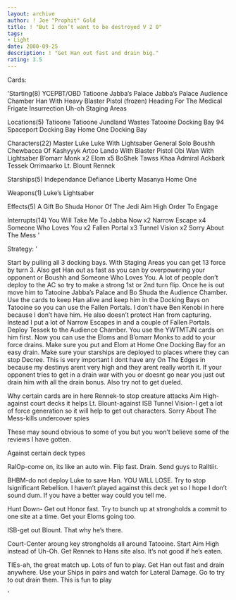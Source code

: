 ```yaml
---
layout: archive
author: ! Joe "Prophit" Gold
title: ! "But I don’t want to be destroyed V 2 0"
tags:
- Light
date: 2000-09-25
description: ! "Get Han out fast and drain big."
rating: 3.5
---
```

Cards: 

'Starting(8)
YCEPBT/OBD
Tatioone Jabba&#8217;s Palace
Jabba&#8217;s Palace Audience Chamber
Han With Heavy Blaster Pistol (frozen)
Heading For The Medical Frigate
Insurrection
Uh-oh
Staging Areas

Locations(5)
Tatioone
Tatioone Jundland Wastes
Tatooine Docking Bay 94
Spaceport Docking Bay
Home One Docking Bay

Characters(22)
Master Luke
Luke With Lightsaber
General Solo
Boushh
Chewbacca Of Kashyyyk
Artoo
Lando With Blaster Pistol
Obi Wan With Lightsaber
B&#8217;omarr Monk x2
Elom x5
BoShek
Tawss Khaa
Admiral Ackbark
Tessek
Orrimaarko
Lt. Blount
Rennek

Starships(5)
Independance
Defiance
Liberty
Masanya
Home One

Weapons(1)
Luke&#8217;s Lightsaber

Effects(5)
A Gift
Bo Shuda
Honor Of The Jedi
Aim High
Order To Engage

Interrupts(14)
You Will Take Me To Jabba Now x2
Narrow Escape x4
Someone Who Loves You x2
Fallen Portal x3
Tunnel Vision x2
Sorry About The Mess
'

Strategy: '

Start by pulling all 3 docking bays. With Staging Areas you can get 13 force by turn 3. Also get Han out as fast as you can by overpowering your opponent or Boushh and Someone Who Loves You. A lot of people don’t deploy to the AC so try to make a strong 1st or 2nd turn flip. Once he is out move him to Tatooine Jabba’s Palace and Bo Shuda the Audience Chamber. Use the cards to keep Han alive and keep him in the Docking Bays on Tatooine so you can use the Fallen Portals. I don’t have Ben Kenobi in here because I don’t have him. He also doesn’t protect Han from capturing. Instead I put a lot of Narrow Escapes in and a couple of Fallen Portals. Deploy Tessek to the Audience Chamber. You use the YWTMTJN cards on him first. Now you can use the Eloms and B’omarr Monks to add to your force drains. Make sure you put and Elom at Home One Docking Bay for an easy drain. Make sure your starships are deployed to places where they can stop Decree. This is very important I dont have any On The Edges in because my destinys arent very high and they arent really worth it. If your opponent tries to get in a drain war with you or doesnt go near you just out drain him with all the drain bonus. Also try not to get dueled.

Why certain cards are in here
Rennek-to stop creature attacks
Aim High-against court decks it helps
Lt. Blount-against ISB
Tunnel Vision-I get a lot of force generation so it will help to get out characters.
Sorry About The Mess-kills undercover spies

These may sound obvious to some of you but you won’t believe some of the reviews I have gotten.

Against certain deck types

RalOp-come on, its like an auto win. Flip fast. Drain. Send guys to Ralltiir.

BHBM-do not deploy Luke to save Han. YOU WILL LOSE. Try to stop Isignificant Rebellion. I haven’t played against this deck yet so I hope I don’t sound dum. If you have a better way could you tell me.

Hunt Down- Get out Honor fast. Try to bunch up at strongholds a commit to one site at a time. Get your Eloms going too.

ISB-get out Blount. That why he’s there.

Court-Center aroung key strongholds all around Tatooine. Start Aim High instead of Uh-Oh. Get Rennek to Hans site also. It’s not good if he’s eaten.

TIEs-ah, the great match up. Lots of fun to play. Get Han out fast and drain anywhere. Use your Ships in pairs and watch for Lateral Damage. Go to try to out drain them. This is fun to play




'